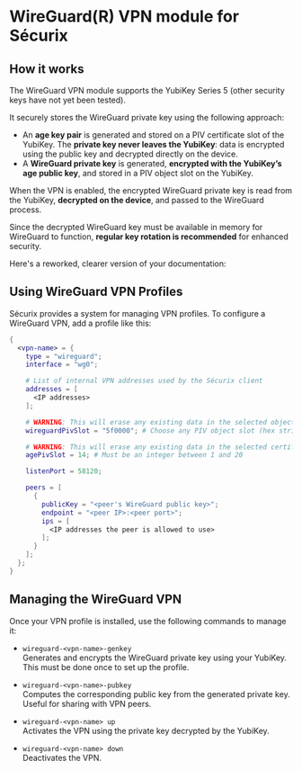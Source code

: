 <!--
SPDX-FileCopyrightText: 2025 Elias Coppens <elias.coppens@numerique.gouv.fr>
SPDX-FileContributor: 2025 Ryan Lahfa <ryan.lahfa.ext@numerique.gouv.fr>

SPDX-License-Identifier: MIT
-->

# WireGuard(R) VPN module for Sécurix

## How it works

The WireGuard VPN module supports the YubiKey Series 5 (other security keys have not yet been tested).

It securely stores the WireGuard private key using the following approach:

- An **age key pair** is generated and stored on a PIV certificate slot of the YubiKey. The **private key never leaves the YubiKey**: data is encrypted using the public key and decrypted directly on the device.
- A **WireGuard private key** is generated, **encrypted with the YubiKey’s age public key**, and stored in a PIV object slot on the YubiKey.

When the VPN is enabled, the encrypted WireGuard private key is read from the YubiKey, **decrypted on the device**, and passed to the WireGuard process.

Since the decrypted WireGuard key must be available in memory for WireGuard to function, **regular key rotation is recommended** for enhanced security.

Here's a reworked, clearer version of your documentation:

## Using WireGuard VPN Profiles

Sécurix provides a system for managing VPN profiles. To configure a WireGuard VPN, add a profile like this:

```nix
{
  <vpn-name> = {
    type = "wireguard";
    interface = "wg0";

    # List of internal VPN addresses used by the Sécurix client
    addresses = [
      <IP addresses>
    ];

    # WARNING: This will erase any existing data in the selected object PIV slot
    wireguardPivSlot = "5f0000"; # Choose any PIV object slot (hex string)

    # WARNING: This will erase any existing data in the selected certificate PIV slot
    agePivSlot = 14; # Must be an integer between 1 and 20

    listenPort = 58120;

    peers = [
      {
        publicKey = "<peer's WireGuard public key>";
        endpoint = "<peer IP>:<peer port>";
        ips = [
          <IP addresses the peer is allowed to use>
        ];
      }
    ];
  };
}
```

## Managing the WireGuard VPN

Once your VPN profile is installed, use the following commands to manage it:

- `wireguard-<vpn-name>-genkey`  
  Generates and encrypts the WireGuard private key using your YubiKey.  
  This must be done once to set up the profile.

- `wireguard-<vpn-name>-pubkey`  
  Computes the corresponding public key from the generated private key.  
  Useful for sharing with VPN peers.

- `wireguard-<vpn-name> up`  
  Activates the VPN using the private key decrypted by the YubiKey.

- `wireguard-<vpn-name> down`  
  Deactivates the VPN.
